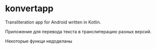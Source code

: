 # konvertapp

Transliteration app for Android written in Kotlin.

Приложение для перевода текста в транслитерацию разных версий.

Некоторые функци недоделаны
